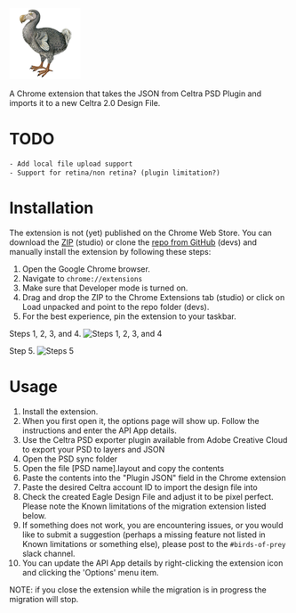 ![Logo](https://github.com/daveyclayton/dodo/blob/master/assets/icon128.png)

A Chrome extension that takes the JSON from Celtra PSD Plugin and imports it to a new Celtra 2.0 Design File.

# TODO
    - Add local file upload support
    - Support for retina/non retina? (plugin limitation?)
# Installation
The extension is not (yet) published on the Chrome Web Store. You can download the [ZIP](https://drive.google.com/file/d/1deo_b8cliPp8AZ2w6N8ax5-sSB67nW8h/view?usp=drive_link) (studio) or clone the [repo from GitHub](https://github.com/daveyclayton/dodo) (devs) and manually install the extension by following these steps:
1. Open the Google Chrome browser.
2. Navigate to `chrome://extensions`
3. Make sure that Developer mode is turned on.
4. Drag and drop the ZIP to the Chrome Extensions tab (studio) or click on Load unpacked and point to the repo folder (devs).
5. For the best experience, pin the extension to your taskbar.

Steps 1, 2, 3, and 4.
![Steps 1, 2, 3, and 4](https://github.com/celtra/birdsOfPrey/blob/master/assets/install_extension.png)

Step 5.
![Steps 5](https://github.com/celtra/birdsOfPrey/blob/master/assets/pin_to_taskbar.png)

# Usage
1. Install the extension.
2. When you first open it, the options page will show up. Follow the instructions and enter the API App details.
3. Use the Celtra PSD exporter plugin available from Adobe Creative Cloud to export your PSD to layers and JSON
4. Open the PSD sync folder
5. Open the file [PSD name].layout and copy the contents
6. Paste the contents into the "Plugin JSON" field in the Chrome extension
7. Paste the desired Celtra account ID to import the design file into
8. Check the created Eagle Design File and adjust it to be pixel perfect. Please note the Known limitations of the migration extension listed below.
9. If something does not work, you are encountering issues, or you would like to submit a suggestion (perhaps a missing feature not listed in Known limitations or something else), please post to the `#birds-of-prey` slack channel.
10. You can update the API App details by right-clicking the extension icon and clicking the 'Options' menu item.

NOTE: if you close the extension while the migration is in progress the migration will stop.